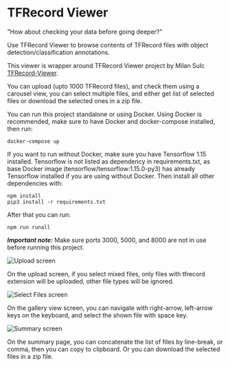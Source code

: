 # TFRecord Viewer

"How about checking your data before going deeper?"

Use TFRecord Viewer to browse contents of TFRecord files with object detection/classification annotations.

This viewer is wrapper around TFRecord Viewer project by Milan Sulc [TFRecord-Viewer](https://github.com/sulc/tfrecord-viewer).

You can upload (upto 1000 TFRecord files), and check them using a carousel view, you can select multiple files, and either get list of selected files or download the selected ones in a zip file.

You can run this project standalone or using Docker. Using Docker is recommended, make sure to have Docker and docker-compose installed, then run:

`docker-compose up`

If you want to run without Docker, make sure you have Tensorflow 1.15 installed. Tensorflow is not listed as dependency in requirements.txt, as base Docker image (tensorflow/tensorflow:1.15.0-py3) has already Tensorflow installed if you are using without Docker. Then install all other dependencies with:

```
npm install
pip3 install -r requirements.txt
```

After that you can run:

```
npm run runall
```

***Important note:*** Make sure ports 3000, 5000, and 8000 are not in use before running this project.


![Upload screen](https://user-images.githubusercontent.com/5046786/79118614-aed14600-7d8e-11ea-83fd-13157bd58cc5.png)

On the upload screen, if you select mixed files, only files with tfrecord extension will be uploaded, other file types will be ignored.


![Select Files screen](https://user-images.githubusercontent.com/5046786/79118700-df18e480-7d8e-11ea-978f-76533cbba929.png)

On the gallery view screen, you can navigate with right-arrow, left-arrow keys on the keyboard, and select the shown file with space key.


![Summary screen](https://user-images.githubusercontent.com/5046786/79118780-12f40a00-7d8f-11ea-8c67-d946d2c96722.png)

On the summary page, you can concatenate the list of files by line-break, or comma, then you can copy to clipboard. Or you can download the selected files in a zip file.
